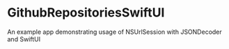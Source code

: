 # GithubRepositoriesSwiftUI
An example app demonstrating usage of NSUrlSession with JSONDecoder and SwiftUI
